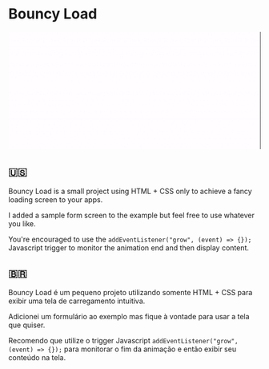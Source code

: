 # Bouncy Load

![](https://github.com/sebrax/bouncy-load/blob/main/preview.gif)

## 🇺🇸
Bouncy Load is a small project using HTML + CSS only to achieve a fancy loading screen to your apps.

I added a sample form screen to the example but feel free to use whatever you like.

You're encouraged to use the ```addEventListener("grow", (event) => {});``` Javascript trigger to monitor the animation end and then display content.

## 🇧🇷
Bouncy Load é um pequeno projeto utilizando somente HTML + CSS para exibir uma tela de carregamento intuitiva.

Adicionei um formulário ao exemplo mas fique à vontade para usar a tela que quiser.

Recomendo que utilize o trigger Javascript ```addEventListener("grow", (event) => {});``` para monitorar o fim da animação e então exibir seu conteúdo na tela.